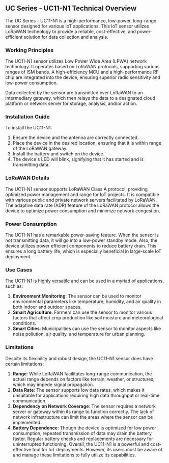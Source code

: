 ## UC Series - UC11-N1 Technical Overview

The UC Series - UC11-N1 is a high-performance, low-power, long-range sensor designed for various IoT applications. This IoT sensor utilizes LoRaWAN technology to provide a reliable, cost-effective, and power-efficient solution for data collection and analysis.

### Working Principles

The UC11-N1 sensor utilizes Low Power Wide Area (LPWA) network technology. It operates based on LoRaWAN protocols, supporting various ranges of ISM bands. A high-efficiency MCU and a high-performance RF chip are integrated into the device, ensuring superior radio sensitivity and low-power consumption.

Data collected by the sensor are transmitted over LoRaWAN to an intermediary gateway, which then relays the data to a designated cloud platform or network server for storage, analysis, and/or action.

### Installation Guide

To install the UC11-N1:

1. Ensure the device and the antenna are correctly connected.
2. Place the device in the desired location, ensuring that it is within range of the LoRaWAN gateway.
3. Install the battery and switch on the device.
4. The device's LED will blink, signifying that it has started and is transmitting data.

### LoRaWAN Details

The UC11-N1 sensor supports LoRaWAN Class A protocol, providing optimized power management and range for IoT projects. It is compatible with various public and private network servers facilitated by LoRaWAN. The adaptive data rate (ADR) feature of the LoRaWAN protocol allows the device to optimize power consumption and minimize network congestion.

### Power Consumption

The UC11-N1 has a remarkable power-saving feature. When the sensor is not transmitting data, it will go into a low-power standby mode. Also, the device utilizes power efficient components to reduce battery drain. This ensures a long battery life, which is especially beneficial in large-scale IoT deployment.

### Use Cases

The UC11-N1 is highly versatile and can be used in a myriad of applications, such as:

1. **Environment Monitoring**: The sensor can be used to monitor environmental parameters like temperature, humidity, and air quality in both indoor and outdoor spaces.
2. **Smart Agriculture**: Farmers can use the sensor to monitor various factors that affect crop production like soil moisture and meteorological conditions.
3. **Smart Cities**: Municipalities can use the sensor to monitor aspects like noise pollution, air quality, and temperature for urban planning.

### Limitations

Despite its flexibility and robust design, the UC11-N1 sensor does have certain limitations:

1. **Range**: While LoRaWAN facilitates long-range communication, the actual range depends on factors like terrain, weather, or structures, which may impede signal propagation.
2. **Data Rate**: The sensor supports low data rates, which makes it unsuitable for applications requiring high data throughput or real-time communication.
3. **Dependency on Network Coverage**: The sensor requires a network server or gateway within its range to function correctly. The lack of network infrastructure can limit the areas where the sensor can be implemented.
4. **Battery Dependence**: Though the device is optimized for low power consumption, repeated transmission of data may drain the battery faster. Regular battery checks and replacements are necessary for uninterrupted functioning.
Overall, the UC11-N1 is a powerful and cost-effective tool for IoT deployments. However, its users must be aware of and manage these limitations to fully utilize its capabilities.